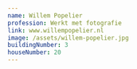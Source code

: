 ```yaml
---
name: Willem Popelier
profession: Werkt met fotografie
link: www.willempopelier.nl
image: /assets/willem-popelier.jpg
buildingNumber: 3
houseNumber: 20
---
```

